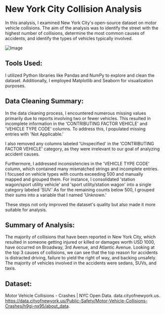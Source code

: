 # New York City Collision Analysis

In this analysis, I examined New York City's open-source dataset on motor vehicle collisions. The aim of the analysis was to identify the street with the highest number of collisions, determine the most common causes of accidents, and identify the types of vehicles typically involved.

![Image](https://images.unsplash.com/photo-1602940659805-770d1b3b9911?q=80&w=1932&auto=format&fit=crop&ixlib=rb-4.0.3&ixid=M3wxMjA3fDB8MHxwaG90by1wYWdlfHx8fGVufDB8fHx8fA%3D%3D)

## Tools Used:

I utilized Python libraries like Pandas and NumPy to explore and clean the dataset. Additionally, I employed Matplotlib and Seaborn for visualization purposes.

## Data Cleaning Summary:

In the data cleaning process, I encountered numerous missing values primarily due to reports involving two or fewer vehicles. This resulted in incomplete information in the 'CONTRIBUTING FACTOR VEHICLE' and 'VEHICLE TYPE CODE' columns. To address this, I populated missing entries with 'Not Applicable.' 

I also removed any columns labeled 'Unspecified' in the 'CONTRIBUTING FACTOR VEHICLE' category, as they were irrelevant to our goal of analyzing accident causes. 

Furthermore, I addressed inconsistencies in the 'VEHICLE TYPE CODE' column, which contained many mismatched strings and incomplete entries. I focused on vehicle types with counts exceeding 500 and manually mapped and grouped them. For instance, I consolidated 'station wagon/sport utility vehicle' and 'sport utility/station wagon' into a single category labeled 'SUV.' As for the remaining counts below 500, I grouped their sums into a variable that I named 'Unknown.'

These steps not only improved the dataset's quality but also made it more suitable for analysis.

## Summary of Analysis:

The majority of collisions that have been reported in New York City, which resulted in someone getting injured or killed or damages worth USD 1000, have occurred on Broadway, 3rd Avenue, and Atlantic Avenue. Looking at the top 3 causes of collisions, we can see that the top reason for accidents is distracted driving, failure to yield the right of way, and backing unsafely. The majority of vehicles involved in the accidents were sedans, SUVs, and taxis. 

## Dataset:

Motor Vehicle Collisions - Crashes | NYC Open Data. data.cityofnewyork.us. https://data.cityofnewyork.us/Public-Safety/Motor-Vehicle-Collisions-Crashes/h9gi-nx95/about_data.
‌
